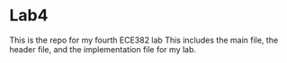 Lab4
====

This is the repo for my fourth ECE382 lab
This includes the main file, the header file, and the implementation file for my lab.

